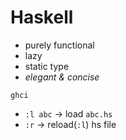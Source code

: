 # Haskell

- purely functional
- lazy
- static type
- *elegant & concise*

`ghci`
- `:l abc` -> load `abc.hs`
- `:r` -> reload(`:l`) hs file
